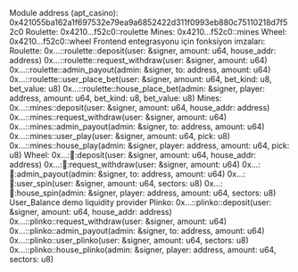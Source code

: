 Module address (apt_casino): 0x421055ba162a1f697532e79ea9a6852422d311f0993eb880c75110218d7f52c0
Roulette: 0x4210...f52c0::roulette
Mines: 0x4210...f52c0::mines
Wheel: 0x4210...f52c0::wheel
Frontend entegrasyonu için fonksiyon imzaları:
Roulette:
0x...::roulette::deposit(user: &signer, amount: u64, house_addr: address)
0x...::roulette::request_withdraw(user: &signer, amount: u64)
0x...::roulette::admin_payout(admin: &signer, to: address, amount: u64)
0x...::roulette::user_place_bet(user: &signer, amount: u64, bet_kind: u8, bet_value: u8)
0x...::roulette::house_place_bet(admin: &signer, player: address, amount: u64, bet_kind: u8, bet_value: u8)
Mines:
0x...::mines::deposit(user: &signer, amount: u64, house_addr: address)
0x...::mines::request_withdraw(user: &signer, amount: u64)
0x...::mines::admin_payout(admin: &signer, to: address, amount: u64)
0x...::mines::user_play(user: &signer, amount: u64, pick: u8)
0x...::mines::house_play(admin: &signer, player: address, amount: u64, pick: u8)
Wheel:
0x...::wheel::deposit(user: &signer, amount: u64, house_addr: address)
0x...::wheel::request_withdraw(user: &signer, amount: u64)
0x...::wheel::admin_payout(admin: &signer, to: address, amount: u64)
0x...::wheel::user_spin(user: &signer, amount: u64, sectors: u8)
0x...::wheel::house_spin(admin: &signer, player: address, amount: u64, sectors: u8)
User_Balance
demo liquidity provider
Plinko:
0x...::plinko::deposit(user: &signer, amount: u64, house_addr: address)
0x...::plinko::request_withdraw(user: &signer, amount: u64)
0x...::plinko::admin_payout(admin: &signer, to: address, amount: u64)
0x...::plinko::user_plinko(user: &signer, amount: u64, sectors: u8)
0x...::plinko::house_plinko(admin: &signer, player: address, amount: u64, sectors: u8)